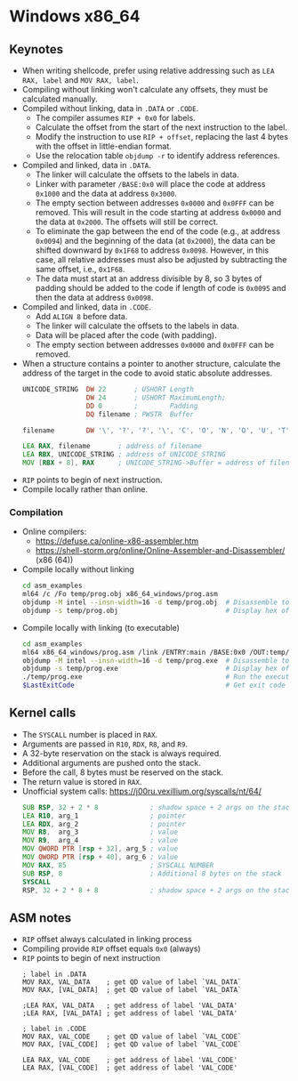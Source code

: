 # Windows x86_64
## Keynotes
- When writing shellcode, prefer using relative addressing such as `LEA RAX, label` and `MOV RAX, label`.
- Compiling without linking won't calculate any offsets, they must be calculated manually.
- Compiled without linking, data in `.DATA` or `.CODE`.
  - The compiler assumes `RIP + 0x0` for labels.
  - Calculate the offset from the start of the next instruction to the label.
  - Modify the instruction to use `RIP + offset`, replacing the last 4 bytes with the offset in little-endian format.
  - Use the relocation table `objdump -r` to identify address references.
- Compiled and linked, data in `.DATA`.
  - The linker will calculate the offsets to the labels in data.
  - Linker with parameter `/BASE:0x0` will place the code at address `0x1000` and the data at address `0x3000`.
  - The empty section between addresses `0x0000` and `0x0FFF` can be removed.
    This will result in the code starting at address `0x0000` and the data at `0x2000`. The offsets will still be correct.
  - To eliminate the gap between the end of the code (e.g., at address `0x0094`) and the beginning of the data (at `0x2000`), the data can be shifted downward by `0x1F68` to address `0x0098`.
    However, in this case, all relative addresses must also be adjusted by subtracting the same offset, i.e., `0x1F68`.
  - The data must start at an address divisible by 8, so 3 bytes of padding should be added to the code if length of code is `0x0095` and then the data at address `0x0098`.
- Compiled and linked, data in `.CODE`.
  - Add `ALIGN 8` before data.
  - The linker will calculate the offsets to the labels in data.
  - Data will be placed after the code (with padding).
  - The empty section between addresses `0x0000` and `0x0FFF` can be removed.
- When a structure contains a pointer to another structure, calculate the address of the target in the code to avoid static absolute addresses.
  ```asm
  UNICODE_STRING  DW 22       ; USHORT Length
                  DW 24       ; USHORT MaximumLength;
                  DD 0        ;        Padding
                  DQ filename ; PWSTR  Buffer

  filename        DW '\', '?', '?', '\', 'C', 'O', 'N', 'O', 'U', 'T', '$', 0
  ```
  ```asm
  LEA RAX, filename       ; address of filename
  LEA RBX, UNICODE_STRING ; address of UNICODE_STRING
  MOV [RBX + 8], RAX      ; UNICODE_STRING->Buffer = address of filename
  ```
- `RIP` points to begin of next instruction.
- Compile locally rather than online.
### Compilation
- Online compilers:
  - https://defuse.ca/online-x86-assembler.htm
  - https://shell-storm.org/online/Online-Assembler-and-Disassembler/ (x86 (64))
- Compile locally without linking
  ```bash
  cd asm_examples
  ml64 /c /Fo temp/prog.obj x86_64_windows/prog.asm
  objdump -M intel --insn-width=16 -d temp/prog.obj  # Disassemble to see the instructions
  objdump -s temp/prog.obj                           # Display hex of .code and .data
  ```
- Compile locally with linking (to executable)
  ```bash
  cd asm_examples
  ml64 x86_64_windows/prog.asm /link /ENTRY:main /BASE:0x0 /OUT:temp/prog.exe
  objdump -M intel --insn-width=16 -d temp/prog.exe  # Disassemble to see the instructions
  objdump -s temp/prog.exe                           # Display hex of .code and .data
  ./temp/prog.exe                                    # Run the executable
  $LastExitCode                                      # Get exit code (RAX content)
  ```

## Kernel calls
- The `SYSCALL` number is placed in `RAX`.
- Arguments are passed in `R10`, `RDX`, `R8`, and `R9`.
- A 32-byte reservation on the stack is always required.
- Additional arguments are pushed onto the stack.
- Before the call, 8 bytes must be reserved on the stack.
- The return value is stored in `RAX`.
- Unofficial system calls: https://j00ru.vexillium.org/syscalls/nt/64/
  ```asm
  SUB RSP, 32 + 2 * 8             ; shadow space + 2 args on the stack
  LEA R10, arg_1                  ; pointer
  LEA RDX, arg_2                  ; pointer
  MOV R8,  arg_3                  ; value
  MOV R9,  arg_4                  ; value
  MOV QWORD PTR [rsp + 32], arg_5 ; value
  MOV QWORD PTR [rsp + 40], arg_6 ; value
  MOV RAX, 85                     ; SYSCALL NUMBER
  SUB RSP, 8                      ; Additional 8 bytes on the stack
  SYSCALL
  RSP, 32 + 2 * 8 + 8             ; shadow space + 2 args on the stack + 8 bytes
  ```
## ASM notes
- `RIP` offset always calculated in linking process
- Compiling provide `RIP` offset equals `0x0` (always)
- `RIP` points to begin of next instruction
  ```ASM
  ; label in .DATA
  MOV RAX, VAL_DATA    ; get QD value of label `VAL_DATA`
  MOV RAX, [VAL_DATA]  ; get QD value of label `VAL_DATA`
  
  ;LEA RAX, VAL_DATA   ; get address of label 'VAL_DATA'
  ;LEA RAX, [VAL_DATA] ; get address of label 'VAL_DATA'
  
  ; label in .CODE
  MOV RAX, VAL_CODE    ; get QD value of label `VAL_CODE`
  MOV RAX, [VAL_CODE]  ; get QD value of label `VAL_CODE`
  
  LEA RAX, VAL_CODE    ; get address of label 'VAL_CODE'
  LEA RAX, [VAL_CODE]  ; get address of label 'VAL_CODE'
  ```